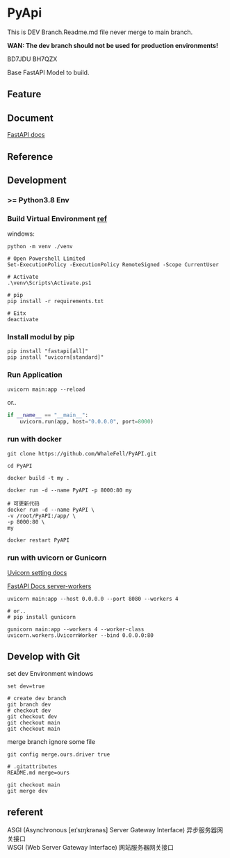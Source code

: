 # PyApi

This is DEV Branch.Readme.md file never merge to main branch.

**WAN: The dev branch should not be used for production environments!**

BD7JDU BH7QZX

Base FastAPI Model to build.

## Feature

## Document

[FastAPI docs](https://fastapi.tiangolo.com/zh/)

## Reference

## Development

### >= Python3.8 Env

### Build Virtual Environment [ref](https://docs.python.org/3/library/venv.html)

windows:

```shell
python -m venv ./venv

# Open Powershell Limited
Set-ExecutionPolicy -ExecutionPolicy RemoteSigned -Scope CurrentUser

# Activate
.\venv\Scripts\Activate.ps1

# pip
pip install -r requirements.txt

# Eitx
deactivate 
```

### Install modul by pip

```shell
pip install "fastapi[all]"
pip install "uvicorn[standard]"
```

### Run Application

```shell
uvicorn main:app --reload
```

or..

```python
if __name__ == "__main__":
    uvicorn.run(app, host="0.0.0.0", port=8000)
```

### run with docker

```shell
git clone https://github.com/WhaleFell/PyAPI.git

cd PyAPI

docker build -t my .

docker run -d --name PyAPI -p 8000:80 my

# 可更新代码
docker run -d --name PyAPI \
-v /root/PyAPI:/app/ \
-p 8000:80 \
my

docker restart PyAPI
```

### run with uvicorn or Gunicorn

[Uvicorn setting docs](https://www.uvicorn.org/settings/)

[FastAPI Docs server-workers](https://fastapi.tiangolo.com/deployment/server-workers/)

```shell
uvicorn main:app --host 0.0.0.0 --port 8080 --workers 4

# or..
# pip install gunicorn

gunicorn main:app --workers 4 --worker-class uvicorn.workers.UvicornWorker --bind 0.0.0.0:80
```

## Develop with Git

set dev Environment windows

```shell
set dev=true
```

```shell
# create dev branch
git branch dev
# checkout dev
git checkout dev
git checkout main
git checkout main
```

merge branch ignore some file

```shell
git config merge.ours.driver true

# .gitattributes
README.md merge=ours

git checkout main
git merge dev
```

## referent

ASGI (Asynchronous [eɪˈsɪŋkrənəs] Server Gateway Interface)  异步服务器网关接口  
WSGI (Web Server Gateway Interface) 网站服务器网关接口
